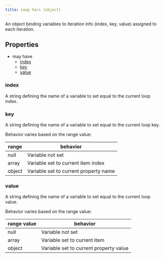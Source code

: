 ```yaml
---
title: Loop Vars [object]
---
```


An object binding variables to iteration info (index, key, value) assigned to each iteration.

## Properties
- may have
  - [index](#index)
  - [key](#key)
  - [value](#value)

### index
A string defining the name of a variable to set equal to the current loop index.

### key
A string defining the name of a variable to set equal to the current loop key.

Behavior varies based on the range value:  

|range|behavior|
|--|--|
|null|Variable not set|
|array|Variable set to current item index|
|object|Variable set to current property name|

### value
A string defining the name of a variable to set equal to the current loop value.

Behavior varies based on the range value:  

|range value|behavior|
|--|--|
|null|Variable not set|
|array|Variable set to current item|
|object|Variable set to current property value|